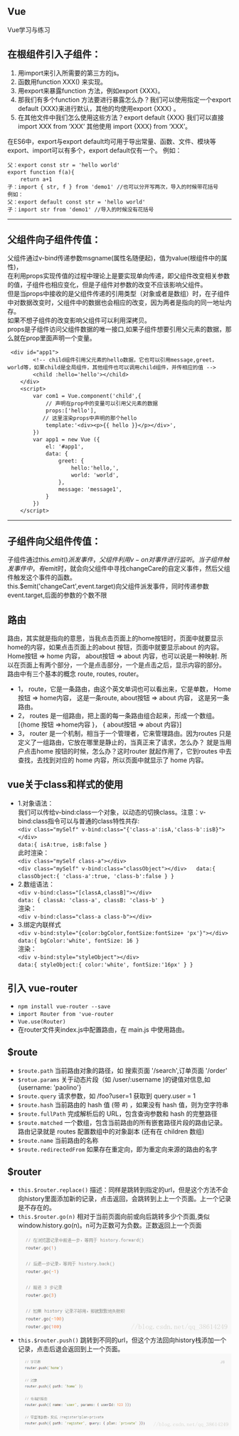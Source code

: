 ## Vue
Vue学习与练习
## 在根组件引入子组件：
1. 用import来引入所需要的第三方的js。 
2. 函数用function XXX() 来实现。 
3. 用export来暴露function 方法，例如export {XXX}。 
4. 那我们有多个function 方法要进行暴露怎么办？我们可以使用指定一个export default {XXX}来进行默认，其他的均使用export {XXX} 。 
5. 在其他文件中我们怎么使用这些方法？export default {XXX} 我们可以直接 import XXX from ‘XXX’ 
其他使用  import {XXX} from ‘XXX’。

在ES6中，export与export default均可用于导出常量、函数、文件、模块等
export、import可以有多个，export default仅有一个。
例如：
```
父：export const str = 'hello world'
export function f(a){
    return a+1
子：import { str, f } from 'demo1' //也可以分开写两次，导入的时候带花括号
例如：
父：export default const str = 'hello world'
子：import str from 'demo1' //导入的时候没有花括号
```
***************************************************
## 父组件向子组件传值：
父组件通过v-bind传递参数msgname(属性名随便起)，值为value(根组件中的属性)，  
在利用props实现传值的过程中理论上是要实现单向传递，即父组件改变相关参数的值，子组件也相应变化，但是子组件对参数的改变不应该影响父组件。  
但是当props中接收的是父组件传递的引用类型（对象或者是数组）时，在子组件中对数据改变时，父组件中的数据也会相应的改变，因为两者是指向的同一地址内存。  
如果不想子组件的改变影响父组件可以利用深拷贝。   
props是子组件访问父组件数据的唯一接口,如果子组件想要引用父元素的数据，那么就在prop里面声明一个变量。  
```
 <div id="app1">
        <!-- child组件引用父元素的hello数据，它也可以引用message,greet，world等，如果child是全局组件，其他组件也可以调用child组件，并传相应的值 -->
        <child :hello='hello'></child>
    </div>
    <script>
        var com1 = Vue.component('child',{
            // 声明在prop中的变量可以引用父元素的数据
            props:['hello'],
           // 这里渲染props中声明的那个hello
            template:'<div><p>{{ hello }}</p></div>',
        })
        var app1 = new Vue ({
            el: '#app1',
            data: {
                greet: {
                    hello:'hello,',
                    world: 'world',
                },
                message: 'message1',
            }
        })
    </script>
```
***********************************************************
## 子组件向父组件传值：
子组件通过this.$emit()派发事件，父组件利用v-on对事件进行监听。  
当子组件触发事件中，有$emit时，就会向父组件中寻找changeCare的自定义事件，然后父组件触发这个事件的函数。  
 this.$emit('changeCart',event.target)向父组件派发事件，同时传递参数event.target,后面的参数的个数不限  
## 路由
路由，其实就是指向的意思，当我点击页面上的home按钮时，页面中就要显示home的内容，如果点击页面上的about 按钮，页面中就要显示about 的内容。Home按钮  => home 内容， about按钮 => about 内容，也可以说是一种映射. 所以在页面上有两个部分，一个是点击部分，一个是点击之后，显示内容的部分。   
路由中有三个基本的概念 route, routes, router。  
+ 1， route，它是一条路由，由这个英文单词也可以看出来，它是单数， Home按钮  => home内容， 这是一条route,  about按钮 => about 内容， 这是另一条路由。    
+ 2， routes 是一组路由，把上面的每一条路由组合起来，形成一个数组。[{home 按钮 =>home内容 }， { about按钮 => about 内容}]    
+ 3， router 是一个机制，相当于一个管理者，它来管理路由。因为routes 只是定义了一组路由，它放在哪里是静止的，当真正来了请求，怎么办？ 就是当用户点击home 按钮的时候，怎么办？这时router 就起作用了，它到routes 中去查找，去找到对应的 home 内容，所以页面中就显示了 home 内容。    
## vue关于class和样式的使用
+ 1.对象语法：  
  我们可以传给v-bind:class一个对象，以动态的切换class。注意：v-bind:class指令可以与普通的class特性共存:    
`<div class="mySelf" v-bind:class="{'class-a':isA,'class-b':isB}"></div>`  
`data:{
   isA:true,
   isB:false
}`    
此时渲染：  
`<div class="mySelf class-a"></div>`    
`<div class="mySelf" v-bind:class="classObject"></div>  
data:{
    classObject:{
      'class-a':true,
      'class-b':false
    }
}`  
+ 2.数组语法：  
`<div v-bind:class="[classA,classB]"></div>`  
`data: {
 classA: 'class-a',
 classB: 'class-b'
}`    
渲染：  
`<div v-bind:class="class-a class-b"></div>`  
+ 3.绑定内联样式  
`<div v-bind:style="{color:bgColor,fontSize:fontSize+ 'px'}"></div>`  
`data:{
  bgColor:'white',
  fontSize: 16
}`  
渲染：    
`<div v-bind:style="styleObject"></div>`  
`data:{
  styleObject:{
    color:'white',
    fontSize:'16px'
  }
}`
## 引入 vue-router
+ `npm install vue-router --save`
+ `import Router from 'vue-router`
+ `Vue.use(Router)`
+ 在router文件夹index.js中配置路由，在 main.js 中使用路由。  
## $route
+ `$route.path` 当前路由对象的路径，如 搜索页面 '/search',订单页面 '/order'
+ `$rotue.params` 关于动态片段（如 /user/:username )的键值对信息,如 {username: 'paolino'}
+ `$route.query` 请求参数，如 /foo?user=1 获取到 query.user = 1
+ `$route.hash` 当前路由的 hash 值 (带 #) ，如果没有 hash 值，则为空字符串
+ `$route.fullPath` 完成解析后的 URL，包含查询参数和 hash 的完整路径
+ `$route.matched` 一个数组，包含当前路由的所有嵌套路径片段的路由记录。路由记录就是 routes 配置数组中的对象副本 (还有在 children 数组)
+ `$route.name` 当前路由的名称
+ `$route.redirectedFrom` 如果存在重定向，即为重定向来源的路由的名字
## $router
+ `this.$router.replace()`  描述：同样是跳转到指定的url，但是这个方法不会向history里面添加新的记录，点击返回，会跳转到上上一个页面。上一个记录是不存在的。  
+ `this.$router.go(n)`  相对于当前页面向前或向后跳转多少个页面,类似 window.history.go(n)。n可为正数可为负数。正数返回上一个页面  
![image](https://github.com/zelxy814/Vue/blob/master/image/01.png)  
+ `this.$router.push()` 跳转到不同的url，但这个方法回向history栈添加一个记录，点击后退会返回到上一个页面。  
![image](https://github.com/zelxy814/Vue/blob/master/image/02.png)    

